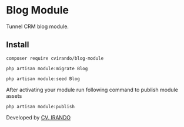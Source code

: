 # Blog Module

Tunnel CRM blog module.

## Install

```
composer require cvirando/blog-module

php artisan module:migrate Blog

php artisan module:seed Blog
```

After activating your module run following command to publish module assets

```
php artisan module:publish
```

Developed by [CV. IRANDO](https://irando.co.id)
